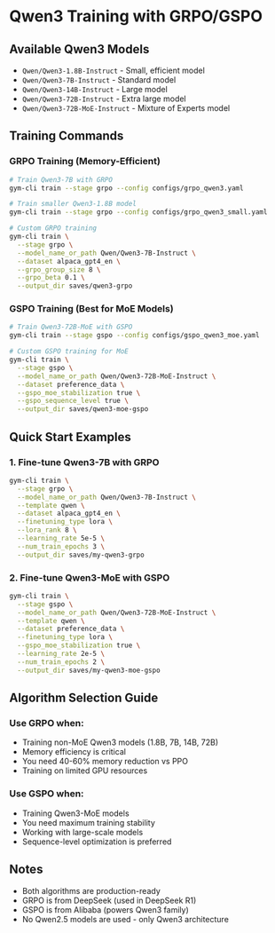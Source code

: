 # Qwen3 Training with GRPO/GSPO

## Available Qwen3 Models
- `Qwen/Qwen3-1.8B-Instruct` - Small, efficient model
- `Qwen/Qwen3-7B-Instruct` - Standard model 
- `Qwen/Qwen3-14B-Instruct` - Large model
- `Qwen/Qwen3-72B-Instruct` - Extra large model
- `Qwen/Qwen3-72B-MoE-Instruct` - Mixture of Experts model

## Training Commands

### GRPO Training (Memory-Efficient)
```bash
# Train Qwen3-7B with GRPO
gym-cli train --stage grpo --config configs/grpo_qwen3.yaml

# Train smaller Qwen3-1.8B model
gym-cli train --stage grpo --config configs/grpo_qwen3_small.yaml

# Custom GRPO training
gym-cli train \
  --stage grpo \
  --model_name_or_path Qwen/Qwen3-7B-Instruct \
  --dataset alpaca_gpt4_en \
  --grpo_group_size 8 \
  --grpo_beta 0.1 \
  --output_dir saves/qwen3-grpo
```

### GSPO Training (Best for MoE Models)
```bash
# Train Qwen3-72B-MoE with GSPO
gym-cli train --stage gspo --config configs/gspo_qwen3_moe.yaml

# Custom GSPO training for MoE
gym-cli train \
  --stage gspo \
  --model_name_or_path Qwen/Qwen3-72B-MoE-Instruct \
  --dataset preference_data \
  --gspo_moe_stabilization true \
  --gspo_sequence_level true \
  --output_dir saves/qwen3-moe-gspo
```

## Quick Start Examples

### 1. Fine-tune Qwen3-7B with GRPO
```bash
gym-cli train \
  --stage grpo \
  --model_name_or_path Qwen/Qwen3-7B-Instruct \
  --template qwen \
  --dataset alpaca_gpt4_en \
  --finetuning_type lora \
  --lora_rank 8 \
  --learning_rate 5e-5 \
  --num_train_epochs 3 \
  --output_dir saves/my-qwen3-grpo
```

### 2. Fine-tune Qwen3-MoE with GSPO
```bash
gym-cli train \
  --stage gspo \
  --model_name_or_path Qwen/Qwen3-72B-MoE-Instruct \
  --template qwen \
  --dataset preference_data \
  --finetuning_type lora \
  --gspo_moe_stabilization true \
  --learning_rate 2e-5 \
  --num_train_epochs 2 \
  --output_dir saves/my-qwen3-moe-gspo
```

## Algorithm Selection Guide

### Use GRPO when:
- Training non-MoE Qwen3 models (1.8B, 7B, 14B, 72B)
- Memory efficiency is critical
- You need 40-60% memory reduction vs PPO
- Training on limited GPU resources

### Use GSPO when:
- Training Qwen3-MoE models
- You need maximum training stability
- Working with large-scale models
- Sequence-level optimization is preferred

## Notes
- Both algorithms are production-ready
- GRPO is from DeepSeek (used in DeepSeek R1)
- GSPO is from Alibaba (powers Qwen3 family)
- No Qwen2.5 models are used - only Qwen3 architecture